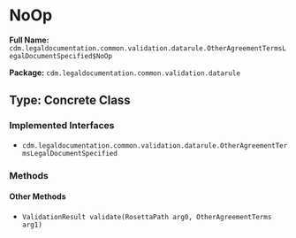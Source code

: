 # NoOp

**Full Name:** `cdm.legaldocumentation.common.validation.datarule.OtherAgreementTermsLegalDocumentSpecified$NoOp`

**Package:** `cdm.legaldocumentation.common.validation.datarule`

## Type: Concrete Class

### Implemented Interfaces

- `cdm.legaldocumentation.common.validation.datarule.OtherAgreementTermsLegalDocumentSpecified`

### Methods

#### Other Methods

- `ValidationResult validate(RosettaPath arg0, OtherAgreementTerms arg1)`

